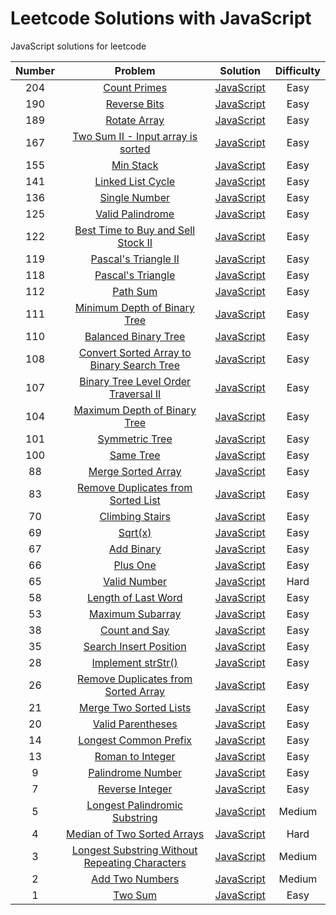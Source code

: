 # Leetcode Solutions with JavaScript

JavaScript solutions for leetcode


| Number |                 Problem                  |                 Solution                 | Difficulty |
| :----: | :--------------------------------------: | :--------------------------------------: | :--------: |
|  204   | [Count Primes](https://leetcode.com/problems/count-primes/description/) | [JavaScript](https://github.com/calabash519/leetcode/blob/master/solution/countPrimes.js) |    Easy    |
|  190   | [Reverse Bits](https://leetcode.com/problems/reverse-bits/description/) | [JavaScript](https://github.com/calabash519/leetcode/blob/master/solution/reverseBits.js) |    Easy    |
|  189   | [Rotate Array](https://leetcode.com/problems/rotate-array/tabs/description) | [JavaScript](https://github.com/calabash519/leetcode/blob/master/solution/rotateArray.js) |    Easy    |
|  167   | [Two Sum II - Input array is sorted](https://leetcode.com/problems/two-sum-ii-input-array-is-sorted/#/description) | [JavaScript](https://github.com/calabash519/leetcode/blob/master/solution/Two%20Sum%20II%20Input%20array%20is%20sorted.js) |    Easy    |
|  155   | [Min Stack](https://leetcode.com/problems/min-stack/) | [JavaScript](https://github.com/calabash519/leetcode/blob/master/solution/minStack.js) |    Easy    |
|  141   | [Linked List Cycle](https://leetcode.com/problems/linked-list-cycle/) | [JavaScript](https://github.com/calabash519/leetcode/blob/master/solution/linkedListCycle.js) |    Easy    |
|  136   | [Single Number](https://leetcode.com/problems/single-number/) | [JavaScript](https://github.com/calabash519/leetcode/blob/master/solution/singleNumber.js) |    Easy    |
|  125   | [Valid Palindrome](https://leetcode.com/problems/valid-palindrome/) | [JavaScript](https://github.com/calabash519/leetcode/blob/master/solution/validPalindrome.js) |    Easy    |
|  122   | [Best Time to Buy and Sell Stock II](https://leetcode.com/problems/best-time-to-buy-and-sell-stock-ii/) | [JavaScript](https://github.com/calabash519/leetcode/blob/master/solution/bestTimeToBuyAndSellStockII.js) |    Easy    |
|  119   | [Pascal's Triangle II](https://leetcode.com/problems/pascals-triangle-ii/) | [JavaScript](https://github.com/calabash519/leetcode/blob/master/solution/pascal'sTriangleII.js) |    Easy    |
|  118   | [Pascal's Triangle](https://leetcode.com/problems/pascals-triangle/) | [JavaScript](https://github.com/calabash519/leetcode/blob/master/solution/pascal'sTriangle.js) |    Easy    |
|  112   | [Path Sum](https://leetcode.com/problems/path-sum/) | [JavaScript](https://github.com/calabash519/leetcode/blob/master/solution/pathSum.js) |    Easy    |
|  111   | [Minimum Depth of Binary Tree](https://leetcode.com/problems/minimum-depth-of-binary-tree/) | [JavaScript](https://github.com/calabash519/leetcode/blob/master/solution/maximumDepthofBinaryTree.js) |    Easy    |
|  110   | [Balanced Binary Tree](https://leetcode.com/problems/balanced-binary-tree/) | [JavaScript](https://github.com/calabash519/leetcode/blob/master/solution/balancedBinaryTree.js) |    Easy    |
|  108   | [Convert Sorted Array to Binary Search Tree](https://leetcode.com/problems/convert-sorted-array-to-binary-search-tree/) | [JavaScript](https://github.com/calabash519/leetcode/blob/master/solution/convertSortedArrayToBinarySearchTree.js) |    Easy    |
|  107   | [Binary Tree Level Order Traversal II](https://leetcode.com/problems/binary-tree-level-order-traversal-ii/) | [JavaScript](https://github.com/calabash519/leetcode/blob/master/solution/binaryTreeLevelOrderTraversalII.js) |    Easy    |
|  104   | [Maximum Depth of Binary Tree](https://leetcode.com/problems/maximum-depth-of-binary-tree/) | [JavaScript](https://github.com/calabash519/leetcode/blob/master/solution/maximumDepthofBinaryTree.js) |    Easy    |
|  101   | [Symmetric Tree](https://leetcode.com/problems/symmetric-tree/) | [JavaScript](https://github.com/calabash519/leetcode/blob/master/solution/symmetricTree.js) |    Easy    |
|  100   | [Same Tree](https://leetcode.com/problems/same-tree/) | [JavaScript](https://github.com/calabash519/leetcode/blob/master/solution/sameTree.js) |    Easy    |
|   88   | [Merge Sorted Array](https://leetcode.com/problems/merge-sorted-array/) | [JavaScript](https://github.com/calabash519/leetcode/blob/master/solution/mergeSortedArray.js) |    Easy    |
|   83   | [Remove Duplicates from Sorted List](https://leetcode.com/problems/remove-duplicates-from-sorted-list/) | [JavaScript](https://github.com/calabash519/leetcode/blob/master/solution/removeDuplicatesfromSortedList.js) |    Easy    |
|   70   | [Climbing Stairs](https://leetcode.com/problems/climbing-stairs/) | [JavaScript](https://github.com/calabash519/leetcode/blob/master/solution/climbingStairs.js) |    Easy    |
|   69   | [Sqrt(x)](https://leetcode.com/problems/sqrtx/) | [JavaScript](https://github.com/calabash519/leetcode/blob/master/solution/sqrt(x).js) |    Easy    |
|   67   | [Add Binary](https://leetcode.com/problems/add-binary/) | [JavaScript](https://github.com/calabash519/leetcode/blob/master/solution/addBinary.js) |    Easy    |
|   66   | [Plus One](https://leetcode.com/problems/plus-one/) | [JavaScript](https://github.com/calabash519/leetcode/blob/master/solution/plusOne.js) |    Easy    |
|   65   | [Valid Number](https://leetcode.com/problems/valid-number/) | [JavaScript](https://github.com/calabash519/leetcode/blob/master/solution/validNumber.js) |    Hard    |
|   58   | [Length of Last Word](https://leetcode.com/problems/length-of-last-word/) | [JavaScript](https://github.com/calabash519/leetcode/blob/master/solution/lengthOfLastWord.js) |    Easy    |
|   53   | [Maximum Subarray](https://leetcode.com/problems/maximum-subarray/) | [JavaScript](https://github.com/calabash519/leetcode/blob/master/solution/maximumSubarray.js) |    Easy    |
|   38   | [Count and Say](https://leetcode.com/problems/count-and-say/) | [JavaScript](https://github.com/calabash519/leetcode/blob/master/solution/countAndSay.js) |    Easy    |
|   35   | [Search Insert Position](https://leetcode.com/problems/search-insert-position/) | [JavaScript](https://github.com/calabash519/leetcode/blob/master/solution/searchInsertPosition.js) |    Easy    |
|   28   | [Implement strStr()](https://leetcode.com/problems/implement-strstr/) | [JavaScript](https://github.com/calabash519/leetcode/blob/master/solution/implements_strStr().js) |    Easy    |
|   26   | [Remove Duplicates from Sorted Array](https://leetcode.com/problems/remove-duplicates-from-sorted-array/) | [JavaScript](https://github.com/calabash519/leetcode/blob/master/solution/removeDuplicatesfromSortedArray.js) |    Easy    |
|   21   | [Merge Two Sorted Lists](https://leetcode.com/problems/merge-two-sorted-lists/) | [JavaScript](https://github.com/calabash519/leetcode/blob/master/solution/mergeTwoSortedLists.js) |    Easy    |
|   20   | [Valid Parentheses](https://leetcode.com/problems/valid-parentheses/) | [JavaScript](https://github.com/calabash519/leetcode/blob/master/solution/validParentheses.js) |    Easy    |
|   14   | [Longest Common Prefix](https://leetcode.com/problems/longest-common-prefix/) | [JavaScript](https://github.com/calabash519/leetcode/blob/master/solution/longestCommonPrefix.js) |    Easy    |
|   13   | [Roman to Integer](https://leetcode.com/problems/roman-to-integer/) | [JavaScript](https://github.com/calabash519/leetcode/blob/master/solution/romanToInteger.js) |    Easy    |
|   9    | [Palindrome Number](https://leetcode.com/problems/palindrome-number/) | [JavaScript](https://github.com/calabash519/leetcode/blob/master/solution/palindrome.js) |    Easy    |
|   7    | [Reverse Integer](https://leetcode.com/problems/reverse-integer/) | [JavaScript](https://github.com/calabash519/leetcode/blob/master/solution/reverseInteger.js) |    Easy    |
|   5    | [Longest Palindromic Substring](https://leetcode.com/problems/longest-palindromic-substring/) | [JavaScript](https://github.com/calabash519/leetcode/blob/master/solution/longestPalindromicSubstring.js) |   Medium   |
|   4    | [Median of Two Sorted Arrays](https://leetcode.com/problems/median-of-two-sorted-arrays/) | [JavaScript](https://github.com/calabash519/leetcode/blob/master/solution/medianofTwoSortedArrays.js) |    Hard    |
|   3    | [Longest Substring Without Repeating Characters](https://leetcode.com/problems/longest-substring-without-repeating-characters/) | [JavaScript](https://github.com/calabash519/leetcode/blob/master/solution/longestSubstringWithoutRepeatingCharacters.js) |   Medium   |
|   2    | [Add Two Numbers](https://leetcode.com/problems/add-two-numbers/) | [JavaScript](https://github.com/calabash519/leetcode/blob/master/solution/addTwoNumbers.js) |   Medium   |
|   1    | [Two Sum](https://leetcode.com/problems/two-sum/) | [JavaScript](https://github.com/calabash519/leetcode/blob/master/solution/twoSum.js) |    Easy    |


